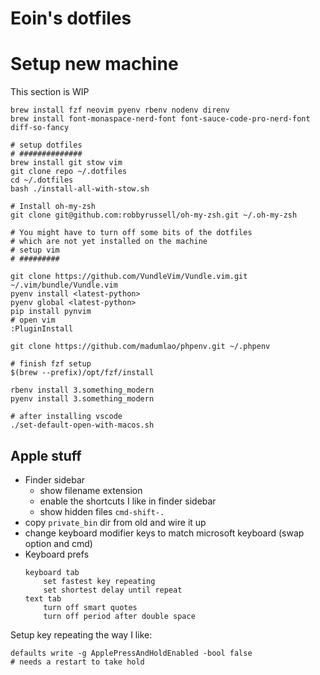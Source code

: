 # Eoin's dotfiles


# Setup new machine

This section is WIP

```
brew install fzf neovim pyenv rbenv nodenv direnv
brew install font-monaspace-nerd-font font-sauce-code-pro-nerd-font diff-so-fancy

# setup dotfiles
# ##############
brew install git stow vim
git clone repo ~/.dotfiles
cd ~/.dotfiles
bash ./install-all-with-stow.sh

# Install oh-my-zsh
git clone git@github.com:robbyrussell/oh-my-zsh.git ~/.oh-my-zsh

# You might have to turn off some bits of the dotfiles
# which are not yet installed on the machine
# setup vim
# #########

git clone https://github.com/VundleVim/Vundle.vim.git ~/.vim/bundle/Vundle.vim
pyenv install <latest-python>
pyenv global <latest-python>
pip install pynvim
# open vim
:PluginInstall

git clone https://github.com/madumlao/phpenv.git ~/.phpenv

# finish fzf setup
$(brew --prefix)/opt/fzf/install

rbenv install 3.something_modern
pyenv install 3.something_modern

# after installing vscode
./set-default-open-with-macos.sh

```

## Apple stuff


* Finder sidebar
    * show filename extension
    * enable the shortcuts I like in finder sidebar
    * show hidden files `cmd-shift-.`
* copy `private_bin` dir from old and wire it up
* change keyboard modifier keys to match microsoft keyboard (swap option and cmd)
* Keyboard prefs
    ```
    keyboard tab
        set fastest key repeating
        set shortest delay until repeat
    text tab
        turn off smart quotes
        turn off period after double space
    ```

Setup key repeating the way I like:

```
defaults write -g ApplePressAndHoldEnabled -bool false
# needs a restart to take hold
```
